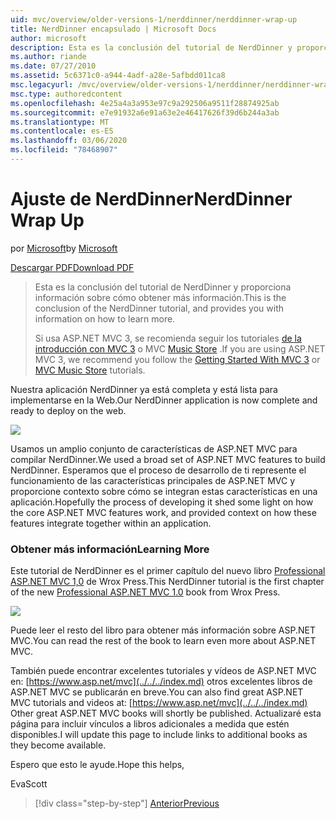 ```yaml
---
uid: mvc/overview/older-versions-1/nerddinner/nerddinner-wrap-up
title: NerdDinner encapsulado | Microsoft Docs
author: microsoft
description: Esta es la conclusión del tutorial de NerdDinner y proporciona información sobre cómo obtener más información.
ms.author: riande
ms.date: 07/27/2010
ms.assetid: 5c6371c0-a944-4adf-a28e-5afbdd011ca8
msc.legacyurl: /mvc/overview/older-versions-1/nerddinner/nerddinner-wrap-up
msc.type: authoredcontent
ms.openlocfilehash: 4e25a4a3a953e97c9a292506a9511f28874925ab
ms.sourcegitcommit: e7e91932a6e91a63e2e46417626f39d6b244a3ab
ms.translationtype: MT
ms.contentlocale: es-ES
ms.lasthandoff: 03/06/2020
ms.locfileid: "78468907"
---
```

# <a name="nerddinner-wrap-up"></a><span data-ttu-id="893f8-103">Ajuste de NerdDinner</span><span class="sxs-lookup"><span data-stu-id="893f8-103">NerdDinner Wrap Up</span></span>

<span data-ttu-id="893f8-104">por [Microsoft](https://github.com/microsoft)</span><span class="sxs-lookup"><span data-stu-id="893f8-104">by [Microsoft](https://github.com/microsoft)</span></span>

[<span data-ttu-id="893f8-105">Descargar PDF</span><span class="sxs-lookup"><span data-stu-id="893f8-105">Download PDF</span></span>](http://aspnetmvcbook.s3.amazonaws.com/aspnetmvc-nerdinner_v1.pdf)

> <span data-ttu-id="893f8-106">Esta es la conclusión del tutorial de NerdDinner y proporciona información sobre cómo obtener más información.</span><span class="sxs-lookup"><span data-stu-id="893f8-106">This is the conclusion of the NerdDinner tutorial, and provides you with information on how to learn more.</span></span>
> 
> <span data-ttu-id="893f8-107">Si usa ASP.NET MVC 3, se recomienda seguir los tutoriales [de la introducción con MVC 3](../../older-versions/getting-started-with-aspnet-mvc3/cs/intro-to-aspnet-mvc-3.md) o MVC [Music Store](../../older-versions/mvc-music-store/mvc-music-store-part-1.md) .</span><span class="sxs-lookup"><span data-stu-id="893f8-107">If you are using ASP.NET MVC 3, we recommend you follow the [Getting Started With MVC 3](../../older-versions/getting-started-with-aspnet-mvc3/cs/intro-to-aspnet-mvc-3.md) or [MVC Music Store](../../older-versions/mvc-music-store/mvc-music-store-part-1.md) tutorials.</span></span>

<span data-ttu-id="893f8-108">Nuestra aplicación NerdDinner ya está completa y está lista para implementarse en la Web.</span><span class="sxs-lookup"><span data-stu-id="893f8-108">Our NerdDinner application is now complete and ready to deploy on the web.</span></span>

![](nerddinner-wrap-up/_static/image1.png)

<span data-ttu-id="893f8-109">Usamos un amplio conjunto de características de ASP.NET MVC para compilar NerdDinner.</span><span class="sxs-lookup"><span data-stu-id="893f8-109">We used a broad set of ASP.NET MVC features to build NerdDinner.</span></span> <span data-ttu-id="893f8-110">Esperamos que el proceso de desarrollo de ti represente el funcionamiento de las características principales de ASP.NET MVC y proporcione contexto sobre cómo se integran estas características en una aplicación.</span><span class="sxs-lookup"><span data-stu-id="893f8-110">Hopefully the process of developing it shed some light on how the core ASP.NET MVC features work, and provided context on how these features integrate together within an application.</span></span>

### <a name="learning-more"></a><span data-ttu-id="893f8-111">Obtener más información</span><span class="sxs-lookup"><span data-stu-id="893f8-111">Learning More</span></span>

<span data-ttu-id="893f8-112">Este tutorial de NerdDinner es el primer capítulo del nuevo libro [Professional ASP.NET MVC 1,0](https://www.amazon.com/gp/product/0470384611?ie=UTF8&amp;tag=scoblo04-20&amp;linkCode=xm2&amp;camp=1789&amp;creativeASIN=0470384611) de Wrox Press.</span><span class="sxs-lookup"><span data-stu-id="893f8-112">This NerdDinner tutorial is the first chapter of the new [Professional ASP.NET MVC 1.0](https://www.amazon.com/gp/product/0470384611?ie=UTF8&amp;tag=scoblo04-20&amp;linkCode=xm2&amp;camp=1789&amp;creativeASIN=0470384611) book from Wrox Press.</span></span>

[![](https://mscblogs.blob.core.windows.net/media/scottgu/Media/bookcover1_6CAECF94.png)](https://www.amazon.com/gp/product/0470384611?ie=UTF8&amp;tag=scoblo04-20&amp;linkCode=xm2&amp;camp=1789&amp;creativeASIN=0470384611)

<span data-ttu-id="893f8-113">Puede leer el resto del libro para obtener más información sobre ASP.NET MVC.</span><span class="sxs-lookup"><span data-stu-id="893f8-113">You can read the rest of the book to learn even more about ASP.NET MVC.</span></span>

<span data-ttu-id="893f8-114">También puede encontrar excelentes tutoriales y vídeos de ASP.NET MVC en: [https://www.asp.net/mvc](../../../index.md) otros excelentes libros de ASP.NET MVC se publicarán en breve.</span><span class="sxs-lookup"><span data-stu-id="893f8-114">You can also find great ASP.NET MVC tutorials and videos at: [https://www.asp.net/mvc](../../../index.md) Other great ASP.NET MVC books will shortly be published.</span></span> <span data-ttu-id="893f8-115">Actualizaré esta página para incluir vínculos a libros adicionales a medida que estén disponibles.</span><span class="sxs-lookup"><span data-stu-id="893f8-115">I will update this page to include links to additional books as they become available.</span></span>

<span data-ttu-id="893f8-116">Espero que esto le ayude.</span><span class="sxs-lookup"><span data-stu-id="893f8-116">Hope this helps,</span></span>

<span data-ttu-id="893f8-117">Eva</span><span class="sxs-lookup"><span data-stu-id="893f8-117">Scott</span></span>

> [!div class="step-by-step"]
> [<span data-ttu-id="893f8-118">Anterior</span><span class="sxs-lookup"><span data-stu-id="893f8-118">Previous</span></span>](enable-automated-unit-testing.md)
